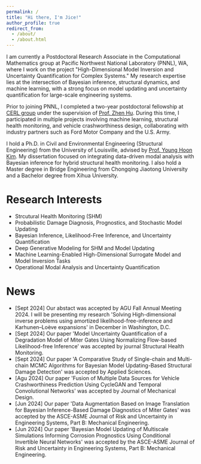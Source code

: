 ```yaml
---
permalink: /
title: "Hi there, I'm Jice!"
author_profile: true
redirect_from: 
  - /about/
  - /about.html
---
```


I am currently a Postdoctoral Research Associate in the Computational Mathematics group at Pacific Northwest National Laboratory (PNNL), WA, where I work on the project "High-Dimensional Model Inversion and Uncertainty Quantification for Complex Systems." My research expertise lies at the intersection of Bayesian inference, structural dynamics, and machine learning, with a strong focus on model updating and uncertainty quantification for large-scale engineering systems.

Prior to joining PNNL, I completed a two-year postdoctoral fellowship at [CERL group](https://reliadesign.net/) under the supervision of [Prof. Zhen Hu](https://umdearborn.edu/people-um-dearborn/zhen-hu). During this time, I participated in multiple projects involving machine learning, structural health monitoring, and vehicle crashworthiness design, collaborating with industry partners such as Ford Motor Company and the U.S. Army.

I hold a Ph.D. in Civil and Environmental Engineering (Structural Engineering) from the University of Louisville, advised by [Prof. Young Hoon Kim](https://engineering.louisville.edu/faculty/young-h-kim/). My dissertation focused on integrating data-driven modal analysis with Bayesian inference for hybrid structural health monitoring. I also hold a Master degree in Bridge Engineering from Chongqing Jiaotong University and a Bachelor degree from Xihua University.

Research Interests
======
- Strcutural Health Monitoring (SHM)
- Probabilistic Damage Diagnosis, Prognostics, and Stochastic Model Updating
- Bayesian Inference, Likelihood-Free Inference, and Uncertainty Quantification
- Deep Generative Modeling for SHM and Model Updating
- Machine Learning-Enabled High-Dimensional Surrogate Model and Model Inversion Tasks
- Operational Modal Analysis and Uncertainty Quantification

News
======
- [Sept 2024] Our abstact was accepted by AGU Fall Annual Meeting 2024. I will be presenting my research 'Solving High-dimensional inverse problems using amortized likelihood-free-inference and Karhunen–Loève expansions' in December in Washington, D.C. 
- [Sept 2024] Our paper 'Model Uncertainty Quantification of a Degradation Model of Miter Gates Using Normalizing Flow-based Likelihood-free Inference' was accepted by journal Structural Health Monitoring.
- [Sept 2024] Our paper 'A Comparative Study of Single-chain and Multi-chain MCMC Algorithms for Bayesian Model Updating-Based Structural Damage Detection' was accepted by Applied Sciences.
- [Agu 2024] Our paper 'Fusion of Multiple Data Sources for Vehicle Crashworthiness Prediction Using CycleGAN and Temporal Convolutional Networks' was accepted by Journal of Mechanical Design.
- [Jun 2024] Our paper 'Data Augmentation Based on Image Translation for Bayesian Inference-Based Damage Diagnostics of Miter Gates' was accepted by the ASCE-ASME Journal of Risk and Uncertainty in Engineering Systems, Part B: Mechanical Engineering.
- [Jun 2024] Our paper 'Bayesian Model Updating of Multiscale Simulations Informing Corrosion Prognostics Using Conditional Invertible Neural Networks' was accepted by the ASCE-ASME Journal of Risk and Uncertainty in Engineering Systems, Part B: Mechanical Engineering.

